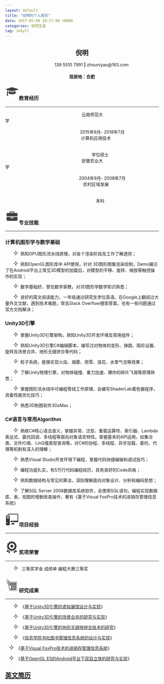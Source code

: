 ```yaml
---
layout: default
title: "倪明的个人简历"
data: 2017-05-09 19:27:00 +0800
categories: 研究生涯
tag: Jekyll
---
```


<center><h2>倪明</h2></center>
<center>&ensp;&ensp;&ensp;&ensp;&ensp;&ensp;&ensp;&ensp;&ensp;139 5510 7991 <strong>|</strong> zhouniyao@163.com</center>
<center><h4>现居地：合肥</h4></center>



<h3><img src="/styles/images/me/education.png" alt="倪明的中文简历">教育经历</h3>

---
<center>&ensp;&ensp;&ensp;&ensp;&ensp;&ensp;&ensp;&ensp;&ensp; 云南师范大学&ensp;&ensp;&ensp;&ensp;&ensp;&ensp;&ensp;&ensp;&ensp;&ensp;&ensp;&ensp;&ensp;&ensp;&ensp;&ensp;&ensp;&ensp;&ensp;&ensp;&ensp;&ensp;&ensp;&ensp;&ensp;&ensp;&ensp;&ensp;&ensp;&ensp;&ensp;&ensp;&ensp;&ensp;&ensp;&ensp;&ensp;&ensp;&ensp;&ensp;&ensp;&ensp;&ensp;&ensp;&ensp;&ensp;&ensp;&ensp;&ensp;&ensp;&ensp;&ensp;&ensp;&ensp;&ensp;&ensp;&ensp;&ensp;&ensp;&ensp;&ensp;&ensp;&ensp;&ensp;&ensp;&ensp;&ensp;&ensp;&ensp;&ensp;&ensp;&ensp;&ensp;&ensp;&ensp;&ensp;&ensp;&ensp;&ensp;&ensp;&ensp;&ensp;&ensp;&ensp;&ensp;&ensp;&ensp;&ensp;&ensp;&ensp;&ensp;&ensp;&ensp;&ensp;&ensp;&ensp;&ensp;&ensp;&ensp;&ensp;&ensp;&ensp;&ensp;&ensp;&ensp;&ensp;&ensp;&ensp;&ensp;&ensp;&ensp;&ensp;&ensp;&ensp;&ensp;&ensp;&ensp;&ensp;&ensp;&ensp;&ensp;&ensp;&ensp;&ensp;&ensp;&ensp;&ensp;&ensp;&ensp;&ensp;&ensp;&ensp;&ensp;&ensp;&ensp;&ensp;&ensp;&ensp;&ensp;&ensp;&ensp;&ensp;&ensp;&ensp;&ensp;&ensp;&ensp;&ensp;&ensp;&ensp;&ensp;&ensp;&ensp;&ensp;&ensp;&ensp;&ensp;&ensp;&ensp;&ensp;&ensp;2015年9月- 2018年7月</center>

<center>&ensp;&ensp;&ensp;&ensp;&ensp;&ensp;&ensp;&ensp;&ensp;&ensp;&ensp;&ensp;&ensp;计算机应用技术 &ensp;&ensp;&ensp;&ensp;&ensp;&ensp;&ensp;&ensp;&ensp;&ensp;&ensp;&ensp;&ensp;&ensp;&ensp;&ensp;&ensp;&ensp;&ensp;&ensp;&ensp;&ensp;&ensp;&ensp;&ensp;&ensp;&ensp;&ensp;&ensp;&ensp;&ensp;&ensp;&ensp;&ensp;&ensp;&ensp;&ensp;&ensp;&ensp;&ensp;&ensp;&ensp;&ensp;&ensp;&ensp;&ensp;&ensp;&ensp;&ensp;&ensp;&ensp;&ensp;&ensp;&ensp;&ensp;&ensp;&ensp;&ensp;&ensp;&ensp;&ensp;&ensp;&ensp;&ensp;&ensp;&ensp;&ensp;&ensp;&ensp;&ensp;&ensp;&ensp;&ensp;&ensp;&ensp;&ensp;&ensp;&ensp;&ensp;&ensp;&ensp;&ensp;&ensp;&ensp;&ensp;&ensp;&ensp;&ensp;&ensp;&ensp;&ensp;&ensp;&ensp;&ensp;&ensp;&ensp;&ensp;&ensp;&ensp;&ensp;&ensp;&ensp;&ensp;&ensp;&ensp;&ensp;&ensp;&ensp;&ensp;&ensp;&ensp;&ensp;&ensp;&ensp;&ensp;&ensp;&ensp;&ensp;&ensp;&ensp;&ensp;&ensp;&ensp;&ensp;&ensp;&ensp;&ensp;&ensp;&ensp;&ensp;&ensp;&ensp;&ensp;&ensp;&ensp;&ensp;&ensp;&ensp;&ensp;&ensp;&ensp;&ensp;&ensp;&ensp;&ensp;&ensp;&ensp;&ensp;&ensp;&ensp;&ensp;&ensp;&ensp;&ensp;&ensp;&ensp;&ensp;&ensp;&ensp;&ensp;&ensp;学位硕士</center>
 
 
<center>&ensp;&ensp;&ensp;&ensp;&ensp;&ensp;&ensp;&ensp;&ensp; 安徽农业大学&ensp;&ensp;&ensp;&ensp;&ensp;&ensp;&ensp;&ensp;&ensp;&ensp;&ensp;&ensp;&ensp;&ensp;&ensp;&ensp;&ensp;&ensp;&ensp;&ensp;&ensp;&ensp;&ensp;&ensp;&ensp;&ensp;&ensp;&ensp;&ensp;&ensp;&ensp;&ensp;&ensp;&ensp;&ensp;&ensp;&ensp;&ensp;&ensp;&ensp;&ensp;&ensp;&ensp;&ensp;&ensp;&ensp;&ensp;&ensp;&ensp;&ensp;&ensp;&ensp;&ensp;&ensp;&ensp;&ensp;&ensp;&ensp;&ensp;&ensp;&ensp;&ensp;&ensp;&ensp;&ensp;&ensp;&ensp;&ensp;&ensp;&ensp;&ensp;&ensp;&ensp;&ensp;&ensp;&ensp;&ensp;&ensp;&ensp;&ensp;&ensp;&ensp;&ensp;&ensp;&ensp;&ensp;&ensp;&ensp;&ensp;&ensp;&ensp;&ensp;&ensp;&ensp;&ensp;&ensp;&ensp;&ensp;&ensp;&ensp;&ensp;&ensp;&ensp;&ensp;&ensp;&ensp;&ensp;&ensp;&ensp;&ensp;&ensp;&ensp;&ensp;&ensp;&ensp;&ensp;&ensp;&ensp;&ensp;&ensp;&ensp;&ensp;&ensp;&ensp;&ensp;&ensp;&ensp;&ensp;&ensp;&ensp;&ensp;&ensp;&ensp;&ensp;&ensp;&ensp;&ensp;&ensp;&ensp;&ensp;&ensp;&ensp;&ensp;&ensp;&ensp;&ensp;&ensp;&ensp;&ensp;&ensp;&ensp;&ensp;&ensp;&ensp;&ensp;&ensp;&ensp;&ensp;&ensp;&ensp;&ensp;2004年9月- 2008年7月</center>

<center>&ensp;&ensp;&ensp;&ensp;&ensp;&ensp;&ensp;&ensp;&ensp;&ensp;&ensp;&ensp;&ensp;农村区域发展 &ensp;&ensp;&ensp;&ensp;&ensp;&ensp;&ensp;&ensp;&ensp;&ensp;&ensp;&ensp;&ensp;&ensp;&ensp;&ensp;&ensp;&ensp;&ensp;&ensp;&ensp;&ensp;&ensp;&ensp;&ensp;&ensp;&ensp;&ensp;&ensp;&ensp;&ensp;&ensp;&ensp;&ensp;&ensp;&ensp;&ensp;&ensp;&ensp;&ensp;&ensp;&ensp;&ensp;&ensp;&ensp;&ensp;&ensp;&ensp;&ensp;&ensp;&ensp;&ensp;&ensp;&ensp;&ensp;&ensp;&ensp;&ensp;&ensp;&ensp;&ensp;&ensp;&ensp;&ensp;&ensp;&ensp;&ensp;&ensp;&ensp;&ensp;&ensp;&ensp;&ensp;&ensp;&ensp;&ensp;&ensp;&ensp;&ensp;&ensp;&ensp;&ensp;&ensp;&ensp;&ensp;&ensp;&ensp;&ensp;&ensp;&ensp;&ensp;&ensp;&ensp;&ensp;&ensp;&ensp;&ensp;&ensp;&ensp;&ensp;&ensp;&ensp;&ensp;&ensp;&ensp;&ensp;&ensp;&ensp;&ensp;&ensp;&ensp;&ensp;&ensp;&ensp;&ensp;&ensp;&ensp;&ensp;&ensp;&ensp;&ensp;&ensp;&ensp;&ensp;&ensp;&ensp;&ensp;&ensp;&ensp;&ensp;&ensp;&ensp;&ensp;&ensp;&ensp;&ensp;&ensp;&ensp;&ensp;&ensp;&ensp;&ensp;&ensp;&ensp;&ensp;&ensp;&ensp;&ensp;&ensp;&ensp;&ensp;&ensp;&ensp;&ensp;&ensp;&ensp;&ensp;&ensp;&ensp;&ensp;&ensp;本科</center>


<h3><img src="/styles/images/me/skill.png" alt="倪明的中文简历">专业技能</h3>

---

### 计算机图形学与数学基础    
&ensp;&ensp;&ensp;&ensp;<img src="/styles/images/me/fuhao.png" alt="倪明中文简历">&ensp;熟知GPU图形流水线原理，对各个渲染阶段及工作了解透彻； 

&ensp;&ensp;&ensp;&ensp;<img src="/styles/images/me/fuhao.png" alt="倪明中文简历">&ensp;熟知OpenGL图形库中 API使用，针对 3D图形图像渲染绘制，Demo展示了在Android平台上常见3D模型的加载后，对模型的平移、旋转、缩放等触控操作的实现；

&ensp;&ensp;&ensp;&ensp;<img src="/styles/images/me/fuhao.png" alt="倪明中文简历">&ensp;数学基础好，曾任数学家教，对3D图形学数学知识熟悉；

&ensp;&ensp;&ensp;&ensp;<img src="/styles/images/me/fuhao.png" alt="倪明中文简历">&ensp;良好的英文阅读能力，一年级通过研究生学位英语。在Google上翻阅过大量外文文献，遇到技术难题，常去Stack Overflow搜索答案，也有一些问题通过官方文档解决；

### Unity3D引擎                                               
&ensp;&ensp;&ensp;&ensp;<img src="/styles/images/me/fuhao.png" alt="倪明中文简历">&ensp;掌握Unity3D引擎架构，熟知Unity3D开发环境及常用组件；

&ensp;&ensp;&ensp;&ensp;<img src="/styles/images/me/fuhao.png" alt="倪明中文简历">&ensp;熟知Unity3D引擎C#编辑脚本，编写过对物体的变形、弹跳、阻尼设置、旋转及场景合并、地形无缝拼合等代码；

&ensp;&ensp;&ensp;&ensp;<img src="/styles/images/me/fuhao.png" alt="倪明中文简历">&ensp;粒子系统，能够实现火焰、烟雾、雨雪、浪花、水里气泡等效果；

&ensp;&ensp;&ensp;&ensp;<img src="/styles/images/me/fuhao.png" alt="倪明中文简历">&ensp;了解Unity物理引擎，对物体碰撞、重力加速、爆炸的碎片飞溅等原理熟悉；

&ensp;&ensp;&ensp;&ensp;<img src="/styles/images/me/fuhao.png" alt="倪明中文简历">&ensp;掌握图形流水线中可编程管线工作原理，会编写ShaderLab着色器程序，具备性能优化技巧；

&ensp;&ensp;&ensp;&ensp;<img src="/styles/images/me/fuhao.png" alt="倪明中文简历">&ensp;熟悉3D制图软件3DsMax；

### C#语言与常用Algorithm  
&ensp;&ensp;&ensp;&ensp;<img src="/styles/images/me/fuhao.png" alt="倪明中文简历">&ensp;熟练C#核心语法语义，掌握异常、泛型、重载运算符、索引器、Lambda表达式、委托回调、多线程等面向对象语言特性。掌握基本的API运用，如集合类、文件IO类、LinQ强类型查询等。对C#的协程、多线程、异步加载、委托、代理等机制有深入的理解；

&ensp;&ensp;&ensp;&ensp;<img src="/styles/images/me/fuhao.png" alt="倪明中文简历">&ensp;熟悉Visual Studio开发环境下编程，掌握代码快捷编辑和调试技巧；

&ensp;&ensp;&ensp;&ensp;<img src="/styles/images/me/fuhao.png" alt="倪明中文简历">&ensp;编程功底扎实，有5万行代码编程经历，具有良好的Code风格；

&ensp;&ensp;&ensp;&ensp;<img src="/styles/images/me/fuhao.png" alt="倪明中文简历">&ensp;熟知数据结构与常见的算法，深刻理解面向对象设计、分析和编码思想；

&ensp;&ensp;&ensp;&ensp;<img src="/styles/images/me/fuhao.png" alt="倪明中文简历">&ensp;了解SQL Server 2008数据库系统软件，会使用SQL语句，编程实现数据库、表、视图的增删改查操作，著有《基于Visual FoxPro技术的进销存管理信息系统》    


<h3><img src="/styles/images/me/computer.png" alt="倪明中文简历">项目经验</h3>

---


<h3><img src="/nm_icon/honor.png" alt="我">奖项荣誉</h3>

---

&ensp;&ensp;&ensp;&ensp;<img src="/styles/images/me/fuhao.png" alt="倪明中文简历">&ensp;	三等奖学金	成绩单	编程大赛三等奖

<h3><img src="/styles/images/me/thesis.png" alt="倪明中文简历">研究成果</h3>

---

&ensp;&ensp;&ensp;&ensp;<img src="/styles/images/me/fuhao.png" alt="倪明中文简历">&ensp;《<a href="https://bihusenlan.github.io/2018/03/05/VRMuseum/" target="_blank">基于Unity3D引擎的虚拟展馆设计与实现</a>》

&ensp;&ensp;&ensp;&ensp;<img src="/styles/images/me/fuhao.png" alt="倪明中文简历">&ensp;《<a href="https://bihusenlan.github.io/2018/03/05/VRMuseum/" target="_blank">基于Unity3D引擎的场景合并的研究与实现</a>》

&ensp;&ensp;&ensp;&ensp;<img src="/styles/images/me/fuhao.png" alt="倪明中文简历">&ensp;《<a href="https://bihusenlan.github.io/2018/03/04/基于Unity3D引擎的地形无缝隙拼合技术的研究" target="_blank">基于Unity3D引擎的地形无缝隙拼合技术的研究</a>》

&ensp;&ensp;&ensp;&ensp;<img src="/styles/images/me/fuhao.png" alt="倪明中文简历">&ensp;《<a href="https://bihusenlan.github.io/2018/03/04/信息学院书报社借阅管理信息系统设计与开发" target="_blank">信息学院书社图书管理信息系统的设计与实现</a>》

&ensp;&ensp;<img src="/styles/images/me/fuhao.png" alt="倪明中文简历">&ensp;《<a href="https://bihusenlan.github.io/2018/03/04/%E5%9F%BA%E4%BA%8EVisual-FoxPro%E6%8A%80%E6%9C%AF%E7%9A%84%E8%BF%9B%E9%94%80%E5%AD%98%E7%AE%A1%E7%90%86%E4%BF%A1%E6%81%AF%E7%B3%BB%E7%BB%9F/" target="_blank">基于Visual FoxPro技术的进销存管理信息系统</a>》

&ensp;&ensp;<img src="/styles/images/me/fuhao.png" alt="倪明中文简历">&ensp;《<a href="https://bihusenlan.github.io/2018/03/04/%E5%9F%BA%E4%BA%8EOpenGL-ES%E7%9A%84Android%E5%B9%B3%E5%8F%B0%E4%B8%8B%E5%8F%8C%E7%9B%AE%E7%AB%8B%E4%BD%93%E7%9A%84%E7%A0%94%E7%A9%B6%E4%B8%8E%E5%AE%9E%E7%8E%B0/" target="_blank">基于OpenGL ES的Android平台下双目立体的研究与实现</a>》


<a href="/niming-resume/" target="_blank">英文简历</a>
----------




